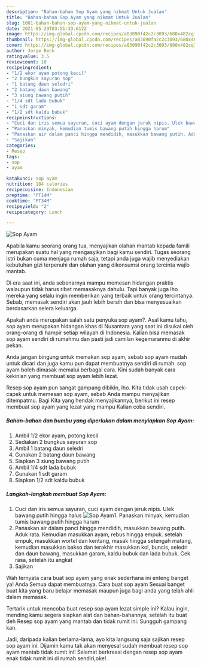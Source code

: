 ```yaml
---
description: "Bahan-bahan Sop Ayam yang nikmat Untuk Jualan"
title: "Bahan-bahan Sop Ayam yang nikmat Untuk Jualan"
slug: 1001-bahan-bahan-sop-ayam-yang-nikmat-untuk-jualan
date: 2021-05-29T03:51:33.612Z
image: https://img-global.cpcdn.com/recipes/a83090f42c2c3093/680x482cq70/sop-ayam-foto-resep-utama.jpg
thumbnail: https://img-global.cpcdn.com/recipes/a83090f42c2c3093/680x482cq70/sop-ayam-foto-resep-utama.jpg
cover: https://img-global.cpcdn.com/recipes/a83090f42c2c3093/680x482cq70/sop-ayam-foto-resep-utama.jpg
author: Jorge Beck
ratingvalue: 3.5
reviewcount: 10
recipeingredient:
- "1/2 ekor ayam potong kecil"
- "2 bungkus sayuran sop"
- "1 batang daun seledri"
- "2 batang daun bawang"
- "3 siung bawang putih"
- "1/4 sdt lada bubuk"
- "1 sdt garam"
- "1/2 sdt kaldu bubuk"
recipeinstructions:
- "Cuci dan iris semua sayuran, cuci ayam dengan jeruk nipis. Ulek bawang putih hingga halus"
- "Panaskan minyak, kemudian tumis bawang putih hingga harum"
- "Panaskan air dalam panci hingga mendidih, masukkan bawang putih. Aduk rata. Kemudian masukkan ayam, rebus hingga empuk. setelah empuk, masukkan wortel dan kentang, masak hingga setengah matang, kemudian masukkan bakso dan terakhir masukkan kol, buncis, seledri dan daun bawang, masukkan garam, kaldu bubuk dan lada bubuk. Cek rasa, setelah itu angkat"
- "Sajikan"
categories:
- Resep
tags:
- sop
- ayam

katakunci: sop ayam 
nutrition: 184 calories
recipecuisine: Indonesian
preptime: "PT14M"
cooktime: "PT34M"
recipeyield: "2"
recipecategory: Lunch

---
```



![Sop Ayam](https://img-global.cpcdn.com/recipes/a83090f42c2c3093/680x482cq70/sop-ayam-foto-resep-utama.jpg)

Apabila kamu seorang orang tua, menyajikan olahan mantab kepada famili merupakan suatu hal yang mengasyikan bagi kamu sendiri. Tugas seorang istri bukan cuma menjaga rumah saja, tetapi anda juga wajib menyediakan kebutuhan gizi terpenuhi dan olahan yang dikonsumsi orang tercinta wajib mantab.

Di era  saat ini, anda sebenarnya mampu memesan hidangan praktis walaupun tidak harus ribet memasaknya dahulu. Tapi banyak juga lho mereka yang selalu ingin memberikan yang terbaik untuk orang tercintanya. Sebab, memasak sendiri akan jauh lebih bersih dan bisa menyesuaikan berdasarkan selera keluarga. 



Apakah anda merupakan salah satu penyuka sop ayam?. Asal kamu tahu, sop ayam merupakan hidangan khas di Nusantara yang saat ini disukai oleh orang-orang di hampir setiap wilayah di Indonesia. Kalian bisa memasak sop ayam sendiri di rumahmu dan pasti jadi camilan kegemaranmu di akhir pekan.

Anda jangan bingung untuk memakan sop ayam, sebab sop ayam mudah untuk dicari dan juga kamu pun dapat membuatnya sendiri di rumah. sop ayam boleh dimasak memalui berbagai cara. Kini sudah banyak cara kekinian yang membuat sop ayam lebih lezat.

Resep sop ayam pun sangat gampang dibikin, lho. Kita tidak usah capek-capek untuk memesan sop ayam, sebab Anda mampu menyajikan ditempatmu. Bagi Kita yang hendak menyajikannya, berikut ini resep membuat sop ayam yang lezat yang mampu Kalian coba sendiri.

<!--inarticleads1-->

##### Bahan-bahan dan bumbu yang diperlukan dalam menyiapkan Sop Ayam:

1. Ambil 1/2 ekor ayam, potong kecil
1. Sediakan 2 bungkus sayuran sop
1. Ambil 1 batang daun seledri
1. Gunakan 2 batang daun bawang
1. Siapkan 3 siung bawang putih
1. Ambil 1/4 sdt lada bubuk
1. Gunakan 1 sdt garam
1. Siapkan 1/2 sdt kaldu bubuk




<!--inarticleads2-->

##### Langkah-langkah membuat Sop Ayam:

1. Cuci dan iris semua sayuran, cuci ayam dengan jeruk nipis. Ulek bawang putih hingga halus
<img src="https://img-global.cpcdn.com/steps/6e737817dbfc8769/160x128cq70/sop-ayam-langkah-memasak-1-foto.jpg" alt="Sop Ayam">1. Panaskan minyak, kemudian tumis bawang putih hingga harum
1. Panaskan air dalam panci hingga mendidih, masukkan bawang putih. Aduk rata. Kemudian masukkan ayam, rebus hingga empuk. setelah empuk, masukkan wortel dan kentang, masak hingga setengah matang, kemudian masukkan bakso dan terakhir masukkan kol, buncis, seledri dan daun bawang, masukkan garam, kaldu bubuk dan lada bubuk. Cek rasa, setelah itu angkat
1. Sajikan




Wah ternyata cara buat sop ayam yang enak sederhana ini enteng banget ya! Anda Semua dapat membuatnya. Cara buat sop ayam Sesuai banget buat kita yang baru belajar memasak maupun juga bagi anda yang telah ahli dalam memasak.

Tertarik untuk mencoba buat resep sop ayam lezat simple ini? Kalau ingin, mending kamu segera siapkan alat dan bahan-bahannya, setelah itu buat deh Resep sop ayam yang mantab dan tidak rumit ini. Sungguh gampang kan. 

Jadi, daripada kalian berlama-lama, ayo kita langsung saja sajikan resep sop ayam ini. Dijamin kamu tak akan menyesal sudah membuat resep sop ayam mantab tidak rumit ini! Selamat berkreasi dengan resep sop ayam enak tidak rumit ini di rumah sendiri,oke!.

